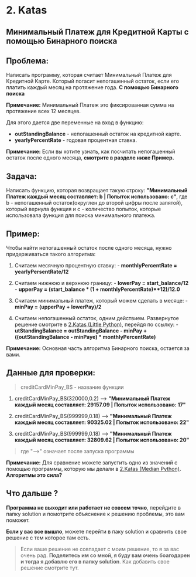 # 2. Katas

## Минимальный Платеж для Кредитной Карты с помощью Бинарного поиска  

## Проблема:

Написать программу, которая считает Минимальный Платеж для Кредитной Карте. Который погасит непогашенный остаток, если его платить каждый месяц на протяжение года. __С помощью Бинарного поиска__

__Примечание:__ Минимальный Платеж это фиксированная сумма на протяжение всех 12 месяцев.

Для этого дается две переменные на вход в функцию:

 - __outStandingBalance__ - непогашенный остаток на кредитной карте.
 - __yearlyPercentRate__ - годовая процентная ставка.

__Примечание:__ Если вы хотите узнать, как посчитать непогашенный остаток после одного месяца, __смотрите в разделе ниже Пример.__

## Задача:

Написать функцию, которая возвращает такую строку: __"Минимальный Платеж каждый месяц составляет: b | Попыток использовано: c"__, где b - непогашенный остаток(округлен до второй цифры после запятой), который вернула функция и c - количество попыток, которые использовала функция для поиска минимального платежа.

## Пример:

Чтобы найти непогашенный остаток после одного месяца, нужно придерживаться такого алгоритма:

  1. Считаем месячную процентную ставку:
    - __monthlyPercentRate = yearlyPersentRate/12__
  2. Считаем нижнюю и верхнюю границу:
    - __lowerPay = start_balance/12__
    - __upperPay = (start_balance * (1 + monthlyPercentRate)**12)/12.0__
  3. Считаем минимальный платеж, который можем сделать в месяце:
    - __minPay = (upperPay + lowerPay)/2__

  4. Считаем непогашенный остаток, одним действием. Развернутое решение смотрите в [2.Katas (Little Python)](https://github.com/gopjak36/pythonkata/tree/master/ru/Python%20Katas/1.%20Little%20Python/2.%20Katas#Пример), перейдя по ссылку:
    - __utStandingBalance = outStandingBalance - minPay + ((outStandingBalance - minPaye) * monthlyPercentRate)__

__Примечание:__ Основная часть алгоритма Бинарного поиска, остается за вами.

## Данные для проверки:

> creditCardMinPay_BS - название функции

1. creditCardMinPay_BS(320000,0.2) --> __"Минимальный Платеж каждый месяц составляет: 29157.09 | Попыток использовано: 17"__

2. creditCardMinPay_BS(999999,0.18) --> __"Минимальный Платеж каждый месяц составляет: 90325.02 | Попыток использовано: 22"__

3. creditCardMinPay_BS(999999,0.18) --> __"Минимальный Платеж каждый месяц составляет: 32809.62 | Попыток использовано: 20"__

> где "-->" означает после запуска программы

__Примечание:__ Для сравнение можете запустить одно из значений с помощью программы, которую мы делали в [2.Katas (Median Python)](https://github.com/gopjak36/pythonkata/tree/master/ru/Python%20Katas/2.%20Median%20Python/2.%20Katas). __Алгоритмы это сила?__

## Что дальше ?

__Программа не выходит или работает не совсем точно__, перейдите в папку solution и помотрите объяснение к решению проблемы, это вам поможет.

__Если у вас все вышло__, можете перейти в паку solution и сравнить свое решение с тем которое там есть.

> Если ваше решение не совпадает с моим решение, то я за вас очень рад. __Поделитесь им со мной, я буду вам очень боагодарен и тогда я добавлю его в папку solution__. Как добавить свое решение смотрите тут.
